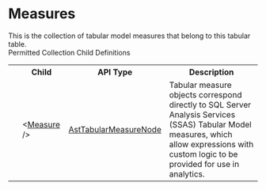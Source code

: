 # Measures

<div class="LanguageSummary"><div class ="SummaryItem">This is the collection of tabular model measures that belong to this tabular table.</div></div><div class="SchemaBindingGroup"><div class="SchemaBindingGroupHeader">Permitted Collection Child Definitions</div><table id="SchemaBindingList" class="SchemaBindingList"><tbody><tr><th class="SchemaBindingIconColumnHeader">&nbsp;</th><th class="SchemaBindingNameColumnHeader">Child</th><th class="SchemaBindingTypeColumnHeader">API Type</th><th class="SchemaBindingSummaryColumnHeader">Description</th></tr><tr class="cd0"><td class="SchemaBindingIcon"><div class="NotRequired" /></td><td class="SchemaBindingName"><span class="punc">&lt;</span><a href=../api-reference/Varigence.Languages.Biml.Tabular.AstTabularMeasureNode.html">Measure</a><span class="punc"> /&gt;</span></td><td class="SchemaBindingType"><a href="Varigence.Languages.Biml.Tabular.AstTabularMeasureNode.html">AstTabularMeasureNode</a></td><td class="SchemaBindingSummary">Tabular measure objects correspond directly to SQL Server Analysis Services (SSAS) Tabular Model measures, which allow expressions with custom logic to be provided for use in analytics.</td></tr></tbody></table></div>